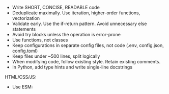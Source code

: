 - Write SHORT, CONCISE, READABLE code
- Deduplicate maximally. Use iteration, higher-order functions, vectorization
- Validate early. Use the if-return pattern. Avoid unnecessary else statements
- Avoid try blocks unless the operation is error-prone
- Use functions, not classes
- Keep configurations in separate config files, not code (.env, config.json, config.toml)
- Keep files under ~500 lines, split logically
- When modifying code, follow existing style. Retain existing comments.
- In Python, add type hints and write single-line docstrings

HTML/CSS/JS:
- Use ESM: <script type="module">
- No TypeScript. Only JavaScript
- Use MODERN JavaScript. Minimize libraries
- Use hyphenated HTML class/ID names (id="user-id" not id="userId")
- For single line if / for statements, avoid { blocks }
- Show errors to the user (beautifully). Avoid console.error()
- Show a loading indicator while waiting for fetch()
- Use .insertAdjacentHTML / .replaceChildren (or lit-html). Avoid document.createElement
- Use Bootstrap classes for CSS. Avoid custom CSS
- Use D3 for data visualization

Linting:
- PY: `uvx ruff --line-length 100`
- JS, MD: `npx -y prettier@3.5 --print-width=120 '**/*.js' '**/*.md'` -- do not format HTML files
- HTML: `npx -y js-beautify@1 '**/*.html' --type html --replace --indent-size 2 --max-preserve-newlines 1 --end-with-newline`

In pull request descriptions, include well-formatted Markdown covering:
- The problem this PR solves (1 sentence)
- What code / config / doc changes were made in which files.
- What to review, what's safe vs. what needs extra scrutiny.
- Exact steps to verify locally.
- Deployment risks and mitigations
- What can developers learn from this PR?
